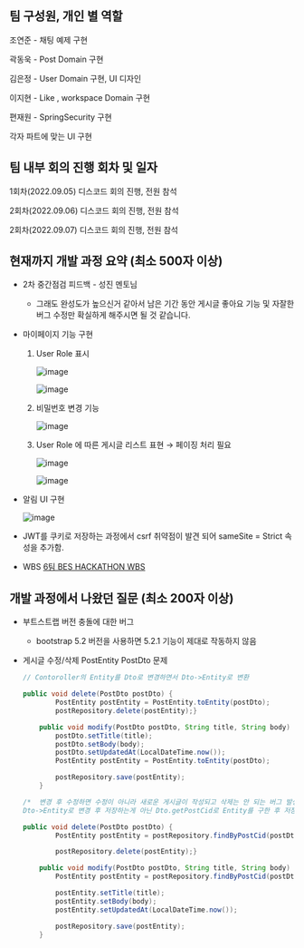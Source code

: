 ## 팀 구성원, 개인 별 역할


조연준 - 채팅 예제 구현

곽동욱 - Post Domain 구현

김은정 - User Domain 구현, UI 디자인

이지현 - Like , workspace Domain 구현

편재원 - SpringSecurity 구현

각자 파트에 맞는 UI 구현

## 팀 내부 회의 진행 회차 및 일자


1회차(2022.09.05) 디스코드 회의 진행, 전원 참석

2회차(2022.09.06) 디스코드 회의 진행, 전원 참석

2회차(2022.09.07) 디스코드 회의 진행, 전원 참석

## 현재까지 개발 과정 요약 (최소 500자 이상)


- 2차 중간점검 피드백 - 성진 멘토님
    - 그래도 완성도가 높으신거 같아서 남은 기간 동안 게시글 좋아요 기능 및 자잘한 버그 수정만 확실하게 해주시면 될 것 같습니다.

- 마이페이지 기능 구현
    1. User Role 표시
        
        ![image](https://user-images.githubusercontent.com/47443884/189860255-94fc4ef5-5c97-47ca-93db-7930e8cff69e.png)
        
        ![image](https://user-images.githubusercontent.com/47443884/189860306-387cd6ee-afb9-42d0-8d8f-f75ab5a0497f.png)
        
    2. 비밀번호 변경 기능
        
        ![image](https://user-images.githubusercontent.com/47443884/189860335-a805992c-337e-473d-9ed6-1eda740f5b31.png)
        
    3. User Role 에 따른 게시글 리스트 표현 → 페이징 처리 필요
        
        ![image](https://user-images.githubusercontent.com/47443884/189860350-6abc15e3-bee9-4c24-8bad-8e1436b92782.png)
        
        ![image](https://user-images.githubusercontent.com/47443884/189860390-a76d3301-17f0-4590-878f-531b0b3821eb.png)
        

- 알림 UI 구현
    
    ![image](https://user-images.githubusercontent.com/47443884/189860428-189cfd04-86ee-4f1d-887a-d77f48295873.png)
    
- JWT를 쿠키로 저장하는 과정에서 csrf 취약점이 발견 되어 sameSite = Strict 속성을 추가함.
    
- WBS
   [6팀 BES HACKATHON WBS](https://docs.google.com/spreadsheets/d/1X-_-lXIVWIaiEIx_dEUlg7xBh-RDNaCbqwH0ymMxqag/edit#gid=0)

## 개발 과정에서 나왔던 질문 (최소 200자 이상)


- 부트스트랩 버전 충돌에 대한 버그
    - bootstrap 5.2 버전을 사용하면 5.2.1 기능이 제대로 작동하지 않음
    
- 게시글 수정/삭제 PostEntity PostDto 문제
    
    ```java
    // Contoroller의 Entity를 Dto로 변경하면서 Dto->Entity로 변환
    
    public void delete(PostDto postDto) {
            PostEntity postEntity = PostEntity.toEntity(postDto);
            postRepository.delete(postEntity);}
    
        public void modify(PostDto postDto, String title, String body) {
            postDto.setTitle(title);
            postDto.setBody(body);
            postDto.setUpdatedAt(LocalDateTime.now());
            PostEntity postEntity = PostEntity.toEntity(postDto);
    
            postRepository.save(postEntity);
        }
    
    /*  변경 후 수정하면 수정이 아니라 새로운 게시글이 작성되고 삭제는 안 되는 버그 발생
    Dto->Entity로 변경 후 저장하는게 아닌 Dto.getPostCid로 Entity를 구한 후 저장으로 변경*/
    
    public void delete(PostDto postDto) {
            PostEntity postEntity = postRepository.findByPostCid(postDto.getPostCid());
    
            postRepository.delete(postEntity);}
    
        public void modify(PostDto postDto, String title, String body) {
            PostEntity postEntity = postRepository.findByPostCid(postDto.getPostCid());
    
            postEntity.setTitle(title);
            postEntity.setBody(body);
            postEntity.setUpdatedAt(LocalDateTime.now());
    
            postRepository.save(postEntity);
        }
    ```
